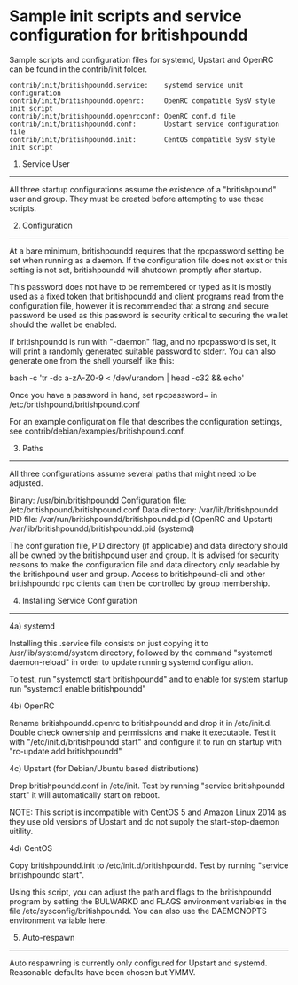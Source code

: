 Sample init scripts and service configuration for britishpoundd
==========================================================

Sample scripts and configuration files for systemd, Upstart and OpenRC
can be found in the contrib/init folder.

    contrib/init/britishpoundd.service:    systemd service unit configuration
    contrib/init/britishpoundd.openrc:     OpenRC compatible SysV style init script
    contrib/init/britishpoundd.openrcconf: OpenRC conf.d file
    contrib/init/britishpoundd.conf:       Upstart service configuration file
    contrib/init/britishpoundd.init:       CentOS compatible SysV style init script

1. Service User
---------------------------------

All three startup configurations assume the existence of a "britishpound" user
and group.  They must be created before attempting to use these scripts.

2. Configuration
---------------------------------

At a bare minimum, britishpoundd requires that the rpcpassword setting be set
when running as a daemon.  If the configuration file does not exist or this
setting is not set, britishpoundd will shutdown promptly after startup.

This password does not have to be remembered or typed as it is mostly used
as a fixed token that britishpoundd and client programs read from the configuration
file, however it is recommended that a strong and secure password be used
as this password is security critical to securing the wallet should the
wallet be enabled.

If britishpoundd is run with "-daemon" flag, and no rpcpassword is set, it will
print a randomly generated suitable password to stderr.  You can also
generate one from the shell yourself like this:

bash -c 'tr -dc a-zA-Z0-9 < /dev/urandom | head -c32 && echo'

Once you have a password in hand, set rpcpassword= in /etc/britishpound/britishpound.conf

For an example configuration file that describes the configuration settings,
see contrib/debian/examples/britishpound.conf.

3. Paths
---------------------------------

All three configurations assume several paths that might need to be adjusted.

Binary:              /usr/bin/britishpoundd
Configuration file:  /etc/britishpound/britishpound.conf
Data directory:      /var/lib/britishpoundd
PID file:            /var/run/britishpoundd/britishpoundd.pid (OpenRC and Upstart)
                     /var/lib/britishpoundd/britishpoundd.pid (systemd)

The configuration file, PID directory (if applicable) and data directory
should all be owned by the britishpound user and group.  It is advised for security
reasons to make the configuration file and data directory only readable by the
britishpound user and group.  Access to britishpound-cli and other britishpoundd rpc clients
can then be controlled by group membership.

4. Installing Service Configuration
-----------------------------------

4a) systemd

Installing this .service file consists on just copying it to
/usr/lib/systemd/system directory, followed by the command
"systemctl daemon-reload" in order to update running systemd configuration.

To test, run "systemctl start britishpoundd" and to enable for system startup run
"systemctl enable britishpoundd"

4b) OpenRC

Rename britishpoundd.openrc to britishpoundd and drop it in /etc/init.d.  Double
check ownership and permissions and make it executable.  Test it with
"/etc/init.d/britishpoundd start" and configure it to run on startup with
"rc-update add britishpoundd"

4c) Upstart (for Debian/Ubuntu based distributions)

Drop britishpoundd.conf in /etc/init.  Test by running "service britishpoundd start"
it will automatically start on reboot.

NOTE: This script is incompatible with CentOS 5 and Amazon Linux 2014 as they
use old versions of Upstart and do not supply the start-stop-daemon uitility.

4d) CentOS

Copy britishpoundd.init to /etc/init.d/britishpoundd. Test by running "service britishpoundd start".

Using this script, you can adjust the path and flags to the britishpoundd program by
setting the BULWARKD and FLAGS environment variables in the file
/etc/sysconfig/britishpoundd. You can also use the DAEMONOPTS environment variable here.

5. Auto-respawn
-----------------------------------

Auto respawning is currently only configured for Upstart and systemd.
Reasonable defaults have been chosen but YMMV.
